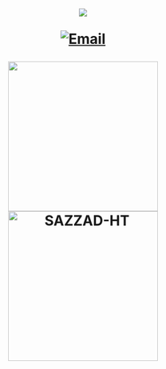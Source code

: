 <h1 align="center">
  <a href="https://git.io/typing-svg">
    <img src="https://readme-typing-svg.herokuapp.com/?lines=Hi;I+am+SAZZAD+HOSSAIN+TASNIM;&center=true&size=30">
    
  </a>


<a href="mailto:sazzdaiub1b@gmail.com"><img alt="Email" src="https://img.shields.io/badge/Gmail-sazzdaiub1b@gmail.com-red?style=flat&logo=gmail&color=blue&theme=blue">
 </a>

  <img width="300" src="https://github-readme-streak-stats.herokuapp.com?user=SAZZAD-HT&theme=dark&date_format=M%20j%5B%2C%20Y%5D&fire=0093FF&ring=0093FF&background=0D1117&currStreakLabel=0093FF&border=30363D"/>



  <img width="300" src="https://github-readme-stats.vercel.app/api?username=SAZZAD-HT&show_icons=true&theme=gotham" alt="SAZZAD-HT" />

<!-- 
<a href="https://github.com/anuraghazra/github-readme-stats">
  <img align="center" src="https://github-readme-stats.vercel.app/api/pin/?username=anuraghazra&repo=github-readme-stats&theme=buefy" />
</a>
<a href="https://github.com/anuraghazra/anuraghazra.github.io">
  <img align="center" src="https://github-readme-stats.vercel.app/api/pin/?username=anuraghazra&repo=anuraghazra.github.io&theme=buefy" />
</a>
-->
